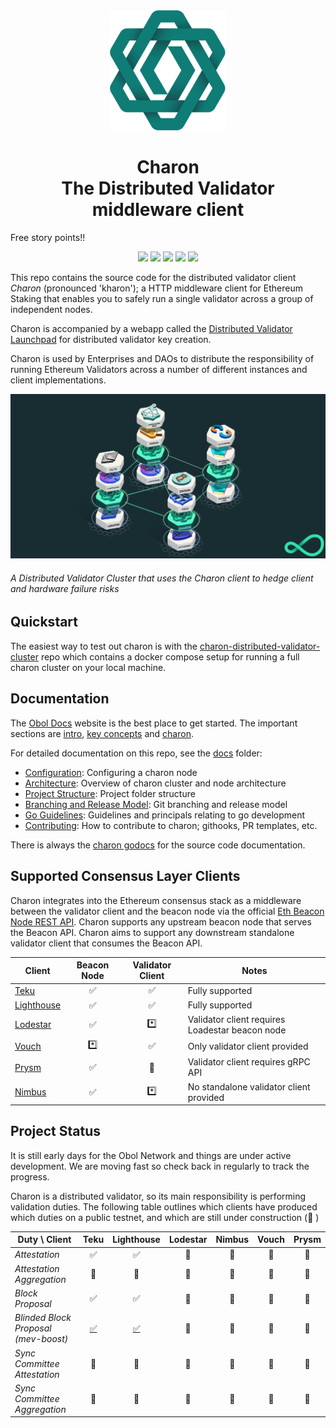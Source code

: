 <div align="center"><img src="./docs/images/charonlogo.svg" /></div>
<h1 align="center">Charon<br/>The Distributed Validator middleware client</h1>

Free story points!!

<p align="center"><a href="https://github.com/obolnetwork/charon/releases/"><img src="https://img.shields.io/github/tag/obolnetwork/charon.svg"></a>
<a href="https://github.com/ObolNetwork/charon/blob/main/LICENSE"><img src="https://img.shields.io/github/license/obolnetwork/charon.svg"></a>
<a href="https://godoc.org/github.com/obolnetwork/charon"><img src="https://godoc.org/github.com/obolnetwork/charon?status.svg"></a>
<a href="https://goreportcard.com/report/github.com/obolnetwork/charon"><img src="https://goreportcard.com/badge/github.com/obolnetwork/charon"></a>
<a href="https://github.com/ObolNetwork/charon/actions/workflows/golangci-lint.yml"><img src="https://github.com/obolnetwork/charon/workflows/golangci-lint/badge.svg"></a></p>

This repo contains the source code for the distributed validator client _Charon_ (pronounced 'kharon'); a HTTP middleware client for Ethereum Staking that enables you to safely run a single validator across a group of independent nodes.

Charon is accompanied by a webapp called the [Distributed Validator Launchpad](https://github.com/obolnetwork/dv-launchpad) for distributed validator key creation.

Charon is used by Enterprises and DAOs to distribute the responsibility of running Ethereum Validators across a number of different instances and client implementations.

![Example Obol Cluster](./docs/images/DVCluster.png)

###### A Distributed Validator Cluster that uses the Charon client to hedge client and hardware failure risks

## Quickstart

The easiest way to test out charon is with the [charon-distributed-validator-cluster](https://github.com/ObolNetwork/charon-distributed-validator-cluster) repo
which contains a docker compose setup for running a full charon cluster on your local machine.

## Documentation

The [Obol Docs](https://docs.obol.tech/) website is the best place to get started.
The important sections are [intro](https://docs.obol.tech/docs/intro),
[key concepts](https://docs.obol.tech/docs/int/key-concepts) and [charon](https://docs.obol.tech/docs/dv/introducing-charon).

For detailed documentation on this repo, see the [docs](docs) folder:

- [Configuration](docs/configuration.md): Configuring a charon node
- [Architecture](docs/architecture.md): Overview of charon cluster and node architecture
- [Project Structure](docs/structure.md): Project folder structure
- [Branching and Release Model](docs/branching.md): Git branching and release model
- [Go Guidelines](docs/goguidelines.md): Guidelines and principals relating to go development
- [Contributing](docs/contributing.md): How to contribute to charon; githooks, PR templates, etc.

There is always the [charon godocs](https://pkg.go.dev/github.com/obolnetwork/charon) for the source code documentation.

## Supported Consensus Layer Clients

Charon integrates into the Ethereum consensus stack as a middleware between the validator client
and the beacon node via the official [Eth Beacon Node REST API](https://ethereum.github.io/beacon-APIs/#/).
Charon supports any upstream beacon node that serves the Beacon API.
Charon aims to support any downstream standalone validator client that consumes the Beacon API.

| Client                                             | Beacon Node | Validator Client | Notes                                           |
| -------------------------------------------------- | :---------: | :--------------: | ----------------------------------------------- |
| [Teku](https://github.com/ConsenSys/teku)          |     ✅      |        ✅        | Fully supported                                 |
| [Lighthouse](https://github.com/sigp/lighthouse)   |     ✅      |        ✅        | Fully supported                                 |
| [Lodestar](https://github.com/ChainSafe/lodestar)  |     ✅      |       \*️⃣        | Validator client requires Loadestar beacon node |
| [Vouch](https://github.com/attestantio/vouch)      |     \*️⃣     |        ✅        | Only validator client provided                  |
| [Prysm](https://github.com/prysmaticlabs/prysm)    |     ✅      |        🛑        | Validator client requires gRPC API              |
| [Nimbus](https://github.com/status-im/nimbus-eth2) |     ✅      |       \*️⃣        | No standalone validator client provided         |

## Project Status

It is still early days for the Obol Network and things are under active development.
We are moving fast so check back in regularly to track the progress.

Charon is a distributed validator, so its main responsibility is performing validation duties.
The following table outlines which clients have produced which duties on a public testnet, and which are still under construction (🚧 )

| Duty \ Client                        |                      Teku                       |                    Lighthouse                     | Lodestar | Nimbus | Vouch | Prysm |
| ------------------------------------ | :---------------------------------------------: | :-----------------------------------------------: | :------: | :----: | :---: | :---: |
| _Attestation_                        |                       ✅                        |                        ✅                         |    🚧    |   🚧   |  🚧   |  🚧   |
| _Attestation Aggregation_            |                       🚧                        |                        🚧                         |    🚧    |   🚧   |  🚧   |  🚧   |
| _Block Proposal_                     |                       ✅                        |                        ✅                         |    🚧    |   🚧   |  🚧   |  🚧   |
| _Blinded Block Proposal (mev-boost)_ | [✅](https://ropsten.beaconcha.in/block/555067) | [✅](https://ropsten.etherscan.io/block/12822070) |    🚧    |   🚧   |  🚧   |  🚧   |
| _Sync Committee Attestation_         |                       🚧                        |                        🚧                         |    🚧    |   🚧   |  🚧   |  🚧   |
| _Sync Committee Aggregation_         |                       🚧                        |                        🚧                         |    🚧    |   🚧   |  🚧   |  🚧   |
